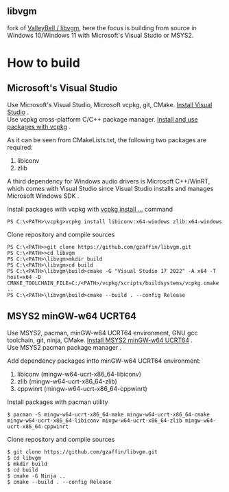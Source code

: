 ## libvgm
fork of [ValleyBell / libvgm](https://github.com/ValleyBell/libvgm), here the focus is building from source in Windows 10/Windows 11 with Microsoft's Visual Studio or MSYS2.

# How to build
## Microsoft's Visual Studio
Use Microsoft's Visual Studio, Microsoft vcpkg, git, CMake. [Install Visual Studio](https://learn.microsoft.com/en-us/visualstudio/install/install-visual-studio?view=vs-2022) .  
Use vcpkg cross-platform C/C++ package manager. [Install and use packages with vcpkg](https://learn.microsoft.com/en-us/vcpkg/commands/install) .  

As it can be seen from CMakeLists.txt, the following two packages are required:
1. libiconv
2. zlib

A third dependency for Windows audio drivers is Microsoft C++/WinRT, which comes with Visual Studio since Visual Studio installs and manages Microsoft Windows SDK .

Install packages with vcpkg with [vcpkg install <package>...](https://learn.microsoft.com/en-us/vcpkg/commands/install) command
```
PS C:\<PATH>\vcpkg>vcpkg install libiconv:x64-windows zlib:x64-windows
```
Clone repository and compile sources
```
PS C:\<PATH>>git clone https://github.com/gzaffin/libvgm.git
PS C:\<PATH>>cd libvgm
PS C:\<PATH>\libvgm>mkdir build
PS C:\<PATH>\libvgm>cd build
PS C:\<PATH>\libvgm\build>cmake -G "Visual Studio 17 2022" -A x64 -T host=x64 -D CMAKE_TOOLCHAIN_FILE=C:/<PATH>/vcpkg/scripts/buildsystems/vcpkg.cmake ..
PS C:\<PATH>\libvgm\build>cmake --build . --config Release
```

## MSYS2 minGW-w64 UCRT64
Use MSYS2, pacman, minGW-w64 UCRT64 environment, GNU gcc toolchain, git, ninja, CMake. [Install MSYS2 minGW-w64 UCRT64](https://www.msys2.org/#installation) .  
Use MSYS2 pacman package manager .  

Add dependency packages intto minGW-w64 UCRT64 environment:
1. libiconv (mingw-w64-ucrt-x86_64-libiconv)
2. zlib (mingw-w64-ucrt-x86_64-zlib)
3. cppwinrt (mingw-w64-ucrt-x86_64-cppwinrt)

Install packages with pacman utility
```
$ pacman -S mingw-w64-ucrt-x86_64-make mingw-w64-ucrt-x86_64-cmake mingw-w64-ucrt-x86_64-libiconv mingw-w64-ucrt-x86_64-zlib mingw-w64-ucrt-x86_64-cppwinrt
```
Clone repository and compile sources
```
$ git clone https://github.com/gzaffin/libvgm.git
$ cd libvgm
$ mkdir build
$ cd build
$ cmake -G Ninja ..
$ cmake --build . --config Release
```
